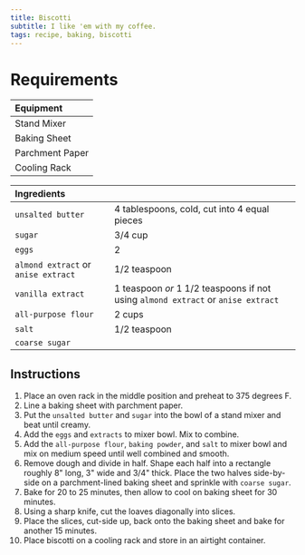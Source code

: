 ```yaml
---
title: Biscotti
subtitle: I like 'em with my coffee.
tags: recipe, baking, biscotti
---
```


# Requirements
| Equipment |
|:--|
| Stand Mixer |
| Baking Sheet |
| Parchment Paper |
| Cooling Rack |

| Ingredients | |
|:--|:--|
| `unsalted butter`| 4 tablespoons, cold, cut into 4 equal pieces |
| `sugar ` | 3/4 cup |
| `eggs` | 2 |
| `almond extract` or `anise extract` | 1/2 teaspoon |
| `vanilla extract` | 1 teaspoon *or* 1 1/2 teaspoons if not using `almond extract` or `anise extract` |
| `all-purpose flour` | 2 cups |
| `salt` | 1/2 teaspoon |
| `coarse sugar` ||

## Instructions
1. Place an oven rack in the middle position and preheat to 375 degrees F.
2. Line a baking sheet with parchment paper.
3. Put the `unsalted butter` and `sugar` into the bowl of a stand mixer and beat until creamy.
4. Add the `eggs` and `extracts` to mixer bowl. Mix to combine.
5. Add the `all-purpose flour`, `baking powder`, and `salt` to mixer bowl and mix on medium speed until well combined and smooth.
6. Remove dough and divide in half. Shape each half into a rectangle roughly 8" long, 3" wide and 3/4" thick. Place the two halves side-by-side on a parchment-lined baking sheet and sprinkle with `coarse sugar`.
7. Bake for 20 to 25 minutes, then allow to cool on baking sheet for 30 minutes.
8. Using a sharp knife, cut the loaves diagonally into slices.
9. Place the slices, cut-side up, back onto the baking sheet and bake for another 15 minutes.
10. Place biscotti on a cooling rack and store in an airtight container.
